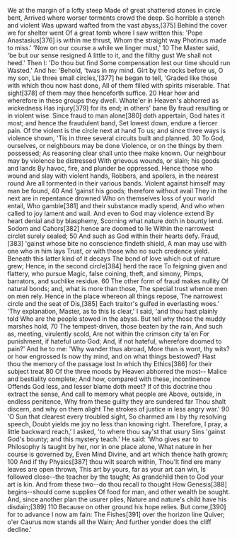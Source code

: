   We at the margin of a lofty steep
    Made of great shattered stones in circle bent,
    Arrived where worser torments crowd the deep.
  So horrible a stench and violent
    Was upward wafted from the vast abyss,[375]
    Behind the cover we for shelter went
  Of a great tomb where I saw written this:
    'Pope Anastasius[376] is within me thrust,
    Whom the straight way Photinus made to miss.'
  'Now on our course a while we linger must,'                       10
    The Master said, 'be but our sense resigned
    A little to it, and the filthy gust
  We shall not heed.' Then I: 'Do thou but find
    Some compensation lest our time should run
    Wasted.' And he: 'Behold, 'twas in my mind.
  Girt by the rocks before us, O my son,
    Lie three small circles,'[377] he began to tell,
    'Graded like those with which thou now hast done,
  All of them filled with spirits miserable.
    That sight[378] of them may thee henceforth suffice.            20
    Hear how and wherefore in these groups they dwell.
  Whate'er in Heaven's abhorred as wickedness
    Has injury[379] for its end; in others' bane
    By fraud resulting or in violent wise.
  Since fraud to man alone[380] doth appertain,
    God hates it most; and hence the fraudulent band,
    Set lowest down, endure a fiercer pain.
  Of the violent is the circle next at hand
    To us; and since three ways is violence shown,
    'Tis in three several circuits built and planned.               30
  To God, ourselves, or neighbours may be done
    Violence, or on the things by them possessed;
    As reasoning clear shall unto thee make known.
  Our neighbour may by violence be distressed
    With grievous wounds, or slain; his goods and lands
    By havoc, fire, and plunder be oppressed.
  Hence those who wound and slay with violent hands,
    Robbers, and spoilers, in the nearest round
    Are all tormented in their various bands.
  Violent against himself may man be found,                         40
    And 'gainst his goods; therefore without avail
    They in the next are in repentance drowned
  Who on themselves loss of your world entail,
    Who gamble[381] and their substance madly spend,
    And who when called to joy lament and wail.
  And even to God may violence extend
    By heart denial and by blasphemy,
    Scorning what nature doth in bounty lend.
  Sodom and Cahors[382] hence are doomed to lie
    Within the narrowest circlet surely sealed;                     50
    And such as God within their hearts defy.
  Fraud,[383] 'gainst whose bite no conscience findeth shield,
    A man may use with one who in him lays
    Trust, or with those who no such credence yield.
  Beneath this latter kind of it decays
    The bond of love which out of nature grew;
    Hence, in the second circle[384] herd the race
  To feigning given and flattery, who pursue
    Magic, false coining, theft, and simony,
    Pimps, barrators, and suchlike residue.                         60
  The other form of fraud makes nullity
    Of natural bonds; and, what is more than those,
    The special trust whence men on men rely.
  Hence in the place whereon all things repose,
    The narrowest circle and the seat of Dis,[385]
    Each traitor's gulfed in everlasting woes.'
  'Thy explanation, Master, as to this
    Is clear,' I said, 'and thou hast plainly told
    Who are the people stowed in the abyss.
  But tell why those the muddy marshes hold,                        70
    The tempest-driven, those beaten by the rain,
    And such as, meeting, virulently scold,
  Are not within the crimson city ta'en
    For punishment, if hateful unto God;
    And, if not hateful, wherefore doomed to pain?'
  And he to me: 'Why wander thus abroad,
    More than is wont, thy wits? or how engrossed
    Is now thy mind, and on what things bestowed?
  Hast thou the memory of the passage lost
    In which thy Ethics[386] for their subject treat                80
    Of the three moods by Heaven abhorred the most--
  Malice and bestiality complete;
    And how, compared with these, incontinence
    Offends God less, and lesser blame doth meet?
  If of this doctrine thou extract the sense,
    And call to memory what people are
    Above, outside, in endless penitence,
  Why from these guilty they are sundered far
    Thou shalt discern, and why on them alight
    The strokes of justice in less angry war.'                      90
  'O Sun that clearest every troubled sight,
    So charmed am I by thy resolving speech,
    Doubt yields me joy no less than knowing right.
  Therefore, I pray, a little backward reach,'
    I asked, 'to where thou say'st that usury
    Sins 'gainst God's bounty; and this mystery teach.'
  He said: 'Who gives ear to Philosophy
    Is taught by her, nor in one place alone,
    What nature in her course is governed by,
  Even Mind Divine, and art which thence hath grown;               100
    And if thy Physics[387] thou wilt search within,
    Thou'lt find ere many leaves are open thrown,
  This art by yours, far as your art can win,
    Is followed close--the teacher by the taught;
    As grandchild then to God your art is kin.
  And from these two--do thou recall to thought
    How Genesis[388] begins--should come supplies
    Of food for man, and other wealth be sought.
  And, since another plan the usurer plies,
    Nature and nature's child have his disdain;[389]               110
    Because on other ground his hope relies.
  But come,[390] for to advance I now am fain:
    The Fishes[391] over the horizon line
    Quiver; o'er Caurus now stands all the Wain;
  And further yonder does the cliff decline.'
